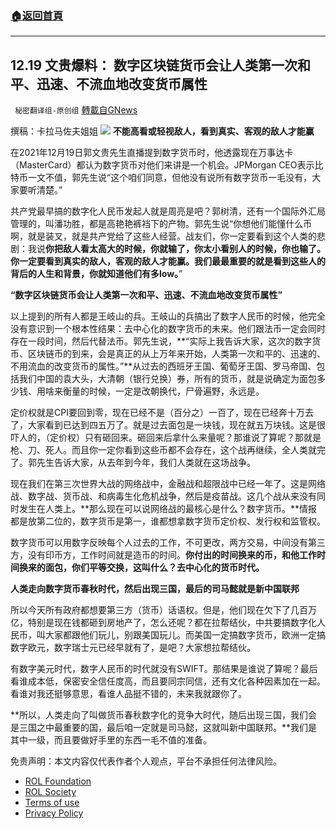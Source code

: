 ###  [:house:返回首頁](https://github.com/ourhimalayas/txt)
---


## 12.19 文贵爆料： 数字区块链货币会让人类第一次和平、迅速、不流血地改变货币属性
` 秘密翻译组-原创组` [轉載自GNews](https://gnews.org/zh-hans/1772543/)

撰稿：卡拉马佐夫姐姐
![](https://assets.gnews.org/wp-content/uploads/2021/12/WhatsApp-Image-2021-12-19-at-10.23.17-AM.jpeg)
**不能高看或轻视敌人，看到真实、客观的敌人才能赢**

在2021年12月19日郭文贵先生直播提到数字货币时，他透露现在万事达卡（MasterCard）都认为数字货币对他们来讲是一个机会。JPMorgan CEO表示比特币一文不值，郭先生说“这个咱们同意，但他没有说所有数字货币一毛没有，大家要听清楚。”

共产党最早搞的数字化人民币发起人就是周亮是吧？郭树清，还有一个国际外汇局管理的，叫潘功胜，都是高艳艳裤裆下的产物。郭先生说“你想他们能懂什么币啊，就是装叉，就是共产党给了这些人经营。战友们，你一定要看到这个人类的悲剧：我说**你把敌人看太高大的时候，你就输了，你太小看别人的时候，你也输了。你一定要看到真实的敌人，客观的敌人才能赢。我们最最重要的就是看到这些人的背后的人生和背景，你就知道他们有多low。**”

**“数字区块链货币会让人类第一次和平、迅速、不流血地改变货币属性”**

以上提到的所有人都是王岐山的兵。王岐山的兵搞出了数字人民币的时候，他完全没有意识到一个根本性结果：去中心化的数字货币的未来。他们跟法币一定会同时存在一段时间，然后代替法币。郭先生说，**“实际上我告诉大家，这次的数字货币、区块链币的到来，会是真正的从上万年来开始，人类第一次和平的、迅速的、不用流血的改变货币的属性。”**从过去的西班牙王国、葡萄牙王国、罗马帝国、包括我们中国的袁大头，大清朝（银行兑换）券，所有的货币，就是说确定为面包多少钱、用啥来衡量的时候，一定是改朝换代，尸骨遍野，永远是。

定价权就是CPI要回到零，现在已经不是（百分之）一百了，现在已经奔十万去了，大家看到已达到四五万了。就是过去面包是一块钱，现在就五万块钱。这是很吓人的，（定价权）只有砸回来。砸回来后拿什么来量呢？那谁说了算呢？那就是枪、刀、死人。而且你一定你看到这些币都不会存在，这个战再继续，全人类就完了。郭先生告诉大家，从去年到今年，我们人类就在这场战争。

现在我们在第三次世界大战的网络战中，金融战和超限战中已经一年了。这是网络战、数字战、货币战、和病毒生化危机战争，然后是疫苗战。这几个战从来没有同时发生在人类上。**那么现在可以说网络战的最核心是什么？数字货币。**情报都是放第二位的，数字货币是第一，谁都想拿数字货币定价权、发行权和监管权。

数字货币可以用数字反映每个人过去的工作，不可更改，两方交易，中间没有第三方，没有印币方，工作时间就是造币的时间。**你付出的时间换来的币，和他工作时间换来的面包，你们平等交换，这叫什么？去中心化的货币时代。**

**人类走向数字货币春秋时代，然后出现三国，最后的司马懿就是新中国联邦**

所以今天所有政府都想要第三方（货币）话语权。但是，他们现在欠下了几百万亿，特别是现在钱都砸到房地产了，怎么还呢？都在拉帮结伙，中共要搞数字化人民币，叫大家都跟他们玩儿，别跟美国玩儿。而美国一定搞数字货币，欧洲一定搞数字欧元，数字瑞士元已经早就有了，是吧？大家想拉帮结伙。

有数字美元时代，数字人民币的时代就没有SWIFT。那结果是谁说了算呢？最后看谁成本低，保密安全信任度高，而且要同宗同信，还有文化各种因素加在一起。看谁对我还挺够意思，看谁人品挺不错的，未来我就跟你了。

**所以，人类走向了叫做货币春秋数字化的竞争大时代，随后出现三国，我们会是三国之中最重要的国，最后咱一定就是司马懿，这就叫新中国联邦。**我们是其中一级，而且要做好手里的东西一毛不值的准备。

 

免责声明：本文内容仅代表作者个人观点，平台不承担任何法律风险。

- [ROL Foundation](https://rolfoundation.org/)
- [ROL Society](https://rolsociety.org/)
- [Terms of use](https://gnews.org/terms-of-use-3/)
- [Privacy Policy](https://gnews.org/privacy-policy/)
